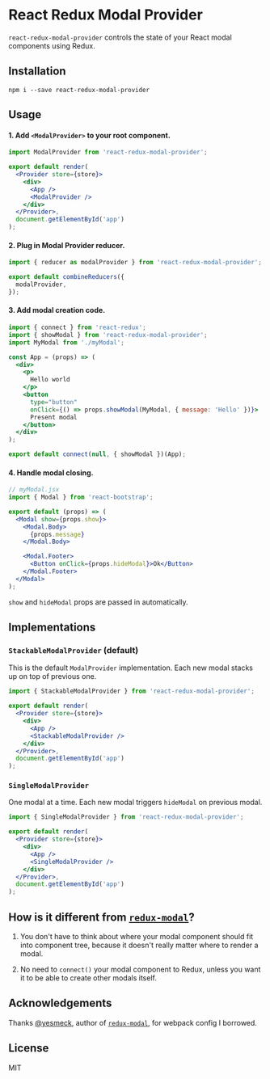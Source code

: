 # React Redux Modal Provider

`react-redux-modal-provider` controls the state of your React modal components using Redux.

## Installation
```
npm i --save react-redux-modal-provider
```

## Usage

#### 1. Add `<ModalProvider>` to your root component.

```jsx
import ModalProvider from 'react-redux-modal-provider';

export default render(
  <Provider store={store}>
    <div>
      <App />
      <ModalProvider />
    </div>
  </Provider>,
  document.getElementById('app')
);
```

#### 2. Plug in Modal Provider reducer.

```jsx
import { reducer as modalProvider } from 'react-redux-modal-provider';

export default combineReducers({
  modalProvider,
});
```

#### 3. Add modal creation code.

```jsx
import { connect } from 'react-redux';
import { showModal } from 'react-redux-modal-provider';
import MyModal from './myModal';

const App = (props) => (
  <div>
    <p>
      Hello world
    </p>
    <button
      type="button"
      onClick={() => props.showModal(MyModal, { message: 'Hello' })}>
      Present modal
    </button>
  </div>
);

export default connect(null, { showModal })(App);
```

#### 4. Handle modal closing.

```jsx
// myModal.jsx
import { Modal } from 'react-bootstrap';

export default (props) => (
  <Modal show={props.show}>
    <Modal.Body>
      {props.message}
    </Modal.Body>

    <Modal.Footer>
      <Button onClick={props.hideModal}>Ok</Button>
    </Modal.Footer>
  </Modal>
);
```

`show` and `hideModal` props are passed in automatically.

## Implementations

### `StackableModalProvider` (default)

This is the default `ModalProvider` implementation. Each new modal stacks up on top of previous one.

```jsx
import { StackableModalProvider } from 'react-redux-modal-provider';

export default render(
  <Provider store={store}>
    <div>
      <App />
      <StackableModalProvider />
    </div>
  </Provider>,
  document.getElementById('app')
);
```

### `SingleModalProvider`

One modal at a time. Each new modal triggers `hideModal` on previous modal.

```jsx
import { SingleModalProvider } from 'react-redux-modal-provider';

export default render(
  <Provider store={store}>
    <div>
      <App />
      <SingleModalProvider />
    </div>
  </Provider>,
  document.getElementById('app')
);
```

## How is it different from [`redux-modal`](https://github.com/yesmeck/redux-modal)?

1. You don't have to think about where your modal component should fit into component tree, because it doesn't really matter where to render a modal.

2. No need to `connect()` your modal component to Redux, unless you want it to be able to create other modals itself.

## Acknowledgements
Thanks [@yesmeck](https://github.com/yesmeck), author of [`redux-modal`](https://github.com/yesmeck/redux-modal), for webpack config I borrowed.

## License
MIT
